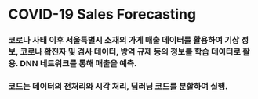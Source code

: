 # COVID-19 Sales Forecasting

### 코로나 사태 이후 서울특별시 소재의 가게 매출 데이터를 활용하여 기상 정보, 코로나 확진자 및 검사 데이터, 방역 규제 등의 정보를 학습 데이터로 활용. DNN 네트워크를 통해 매출을 예측. 

### 코드는 데이터의 전처리와 시각 처리, 딥러닝 코드를 분할하여 실행.
